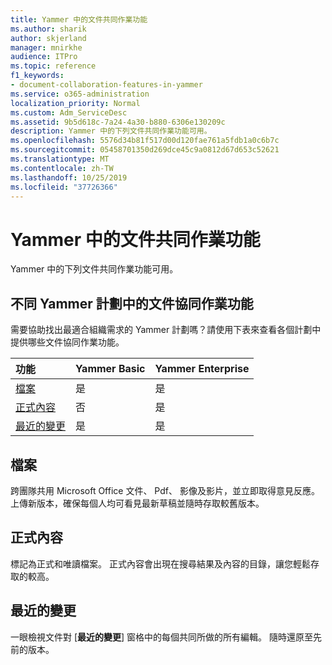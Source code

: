 ```yaml
---
title: Yammer 中的文件共同作業功能
ms.author: sharik
author: skjerland
manager: mnirkhe
audience: ITPro
ms.topic: reference
f1_keywords:
- document-collaboration-features-in-yammer
ms.service: o365-administration
localization_priority: Normal
ms.custom: Adm_ServiceDesc
ms.assetid: 9b5d618c-7a24-4a30-b880-6306e130209c
description: Yammer 中的下列文件共同作業功能可用。
ms.openlocfilehash: 5576d34b81f517d00d120fae761a5fdb1a0c6b7c
ms.sourcegitcommit: 05458701350d269dce45c9a0812d67d653c52621
ms.translationtype: MT
ms.contentlocale: zh-TW
ms.lasthandoff: 10/25/2019
ms.locfileid: "37726366"
---
```

# <a name="document-collaboration-features-in-yammer"></a>Yammer 中的文件共同作業功能

Yammer 中的下列文件共同作業功能可用。
  
## <a name="document-collaboration-features-across-yammer-plans"></a>不同 Yammer 計劃中的文件協同作業功能

需要協助找出最適合組織需求的 Yammer 計劃嗎？請使用下表來查看各個計劃中提供哪些文件協同作業功能。
  
|**功能**|**Yammer Basic**|**Yammer Enterprise**|
|:-----|:-----|:-----|
|[檔案](document-collaboration-features-in-yammer.md#files) <br/> |是  <br/> |是  <br/> |
|[正式內容](document-collaboration-features-in-yammer.md#official-content) <br/> |否  <br/> |是  <br/> |
|[最近的變更](document-collaboration-features-in-yammer.md#recent-changes) <br/> |是  <br/> |是  <br/> |

## <a name="files"></a>檔案

跨團隊共用 Microsoft Office 文件、 Pdf、 影像及影片，並立即取得意見反應。 上傳新版本，確保每個人均可看見最新草稿並隨時存取較舊版本。
  
## <a name="official-content"></a>正式內容

標記為正式和唯讀檔案。 正式內容會出現在搜尋結果及內容的目錄，讓您輕鬆存取的較高。

## <a name="recent-changes"></a>最近的變更

一眼檢視文件對 [**最近的變更**] 窗格中的每個共同所做的所有編輯。 隨時還原至先前的版本。
  
